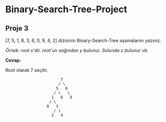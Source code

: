 # **Binary-Search-Tree-Project**

## **Proje 3**

[7, 5, 1, 8, 3, 6, 0, 9, 4, 2] dizisinin Binary-Search-Tree aşamalarını yazınız.

*Örnek: root x'dir. root'un sağından y bulunur. Solunda z bulunur vb.*

**Cevap:**

Root olarak 7 seçilir.

 
                            7
                           / \
                          5   8
                         / \   \
                        1   6   9
                       / \
                      0   3   
                         / \
                        2   4
